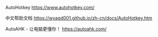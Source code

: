 AutoHotkey
https://www.autohotkey.com/

中文帮助文档
https://wyagd001.github.io/zh-cn/docs/AutoHotkey.htm

AutoAHK - 让电脑更懂你！
https://autoahk.com/
